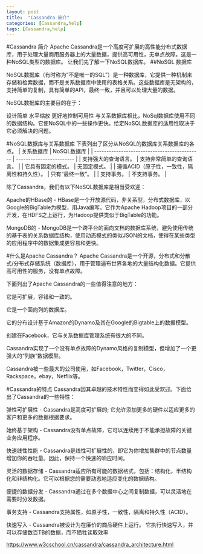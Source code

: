 ```yaml
---
layout: post
title:  "Cassandra 简介"
categories: [Cassandra,help]
tags: [Cassandra,help]
---
```

#Cassandra 简介
Apache Cassandra是一个高度可扩展的高性能分布式数据库，用于处理大量商用服务器上的大量数据，提供高可用性，无单点故障。这是一种NoSQL类型的数据库。 让我们先了解一下NoSQL数据库。
##NoSQL 数据库

NoSQL数据库（有时称为“不是唯一的SQL”）是一种数据库，它提供一种机制来存储和检索数据，而不是关系数据库中使用的表格关系。这些数据库是无架构的，支持简单的复制，具有简单的API，最终一致，并且可以处理大量的数据。

NoSQL数据库的主要目的在于：

设计简单
水平缩放
更好地控制可用性
与关系数据库相比，NoSql数据库使用不同的数据结构。它使NoSQL中的一些操作更快。给定NoSQL数据库的适用性取决于它必须解决的问题。



#NoSQL数据库与关系数据库
下表列出了区分从NoSQL的数据库关系数据库的各点。
| 关系数据库                              | NoSQL数据库           |
| -------------------------------------------- | ------------------------ |
| 支持强大的查询语言。               | 支持非常简单的查询语言。 |
| 它具有固定的模式。                  | 无固定模式。       |
| 遵循ACID（原子性，一致性，隔离性和持久性）。 | 只有“最终一致”。 |
| 支持事务。                              | 不支持事务。       |



除了Cassandra，我们有以下NoSQL数据库是相当受欢迎：

Apache的HBase的 - HBase是一个开放源代码，非关系型，分布式数据库，以Google的BigTable为模型，用Java编写。它作为Apache Hadoop项目的一部分开发，在HDFS之上运行，为Hadoop提供类似于BigTable的功能。

MongoDB的 - MongoDB是一个跨平台的面向文档的数据库系统，避免使用传统的基于表的关系数据库结构，使用动态模式的类似JSON的文档，使得在某些类型的应用程序中的数据集成更容易和更快。

#什么是Apache Cassandra？
Apache Cassandra是一个开源，分布式和分散式/分布式存储系统（数据库），用于管理遍布世界各地的大量结构化数据。它提供高可用性的服务，没有单点故障。

下面列出了Apache Cassandra的一些值得注意的地方：

它是可扩展，容错和一致的。

它是一个面向列的数据库。

它的分布设计基于Amazon的Dynamo及其在Google的Bigtable上的数据模型。

创建在Facebook，它与关系数据库管理系统有很大的不同。

Cassandra实现了一个没有单点故障的Dynamo风格的复制模型，但增加了一个更强大的“列族”数据模型。

Cassandra被一些最大的公司使用，如Facebook，Twitter，Cisco，Rackspace，ebay，Netflix等。


#Cassandra的特点
Cassandra因其卓越的技术特性而变得如此受欢迎。下面给出了Cassandra的一些特性：

弹性可扩展性 - Cassandra是高度可扩展的; 它允许添加更多的硬件以适应更多的客户和更多的数据根据要求。

始终基于架构 - Cassandra没有单点故障，它可以连续用于不能承担故障的关键业务应用程序。

快速线性性能 - Cassandra是线性可扩展性的，即它为你增加集群中的节点数量增加你的吞吐量。因此，保持一个快速的响应时间。

灵活的数据存储 - Cassandra适应所有可能的数据格式，包括：结构化，半结构化和非结构化。它可以根据您的需要动态地适应变化的数据结构。

便捷的数据分发 - Cassandra通过在多个数据中心之间复制数据，可以灵活地在需要时分发数据。

事务支持 - Cassandra支持属性，如原子性，一致性，隔离和持久性（ACID）。

快速写入 - Cassandra被设计为在廉价的商品硬件上运行。 它执行快速写入，并可以存储数百TB的数据，而不牺牲读取效率
















https://www.w3cschool.cn/cassandra/cassandra_architecture.html
